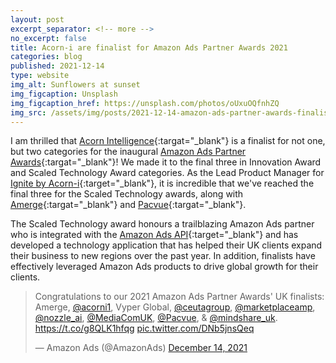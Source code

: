 ```yaml
---
layout: post
excerpt_separator: <!-- more -->
no_excerpt: false
title: Acorn-i are finalist for Amazon Ads Partner Awards 2021
categories: blog
published: 2021-12-14
type: website
img_alt: Sunflowers at sunset
img_figcaption: Unsplash
img_figcaption_href: https://unsplash.com/photos/oUxuOQfnhZQ
img_src: /assets/img/posts/2021-12-14-amazon-ads-partner-awards-finalists.jpg
---
```

I am thrilled that [Acorn Intelligence](https://www.acorn-i.com){:targat="_blank"} is a finalist for not one, but two categories for the inaugural [Amazon Ads Partner Awards](https://advertising.amazon.com/en-us/blog/uk-partner-awards-finalists){:targat="_blank"}! We made it to the final three in Innovation Award and Scaled Technology Award categories. As the Lead Product Manager for [Ignite by Acorn-i](https://acorn-i.com/ignite-by-acorn-i/){:target="_blank"}, it is incredible that we've reached the final three for the Scaled Technology awards, along with [Amerge](https://www.linkedin.com/feed/update/urn:li:activity:6877605664840011776/){:targat="_blank"} and [Pacvue](https://www.linkedin.com/feed/update/urn:li:activity:6876942476091895808/){:targat="_blank"}.

<!-- more -->

The Scaled Technology award honours a trailblazing Amazon Ads partner who is integrated with the [Amazon Ads API](https://advertising.amazon.com/about-api){:target="_blank"} and has developed a technology application that has helped their UK clients expand their business to new regions over the past year. In addition, finalists have effectively leveraged Amazon Ads products to drive global growth for their clients.

<blockquote class="twitter-tweet"><p lang="en" dir="ltr">Congratulations to our 2021 Amazon Ads Partner Awards&#39; UK finalists: Amerge, <a href="https://twitter.com/acorni1?ref_src=twsrc%5Etfw">@acorni1</a>, Vyper Global, <a href="https://twitter.com/ceutagroup?ref_src=twsrc%5Etfw">@ceutagroup</a>, <a href="https://twitter.com/marketplaceamp?ref_src=twsrc%5Etfw">@marketplaceamp</a>, <a href="https://twitter.com/nozzle_ai?ref_src=twsrc%5Etfw">@nozzle_ai</a>, <a href="https://twitter.com/MediaComUK?ref_src=twsrc%5Etfw">@MediaComUK</a>, <a href="https://twitter.com/Pacvue?ref_src=twsrc%5Etfw">@Pacvue</a>, &amp; <a href="https://twitter.com/mindshare_uk?ref_src=twsrc%5Etfw">@mindshare_uk</a>. <a href="https://t.co/g8QLK1hfqg">https://t.co/g8QLK1hfqg</a> <a href="https://t.co/DNb5jnsQeq">pic.twitter.com/DNb5jnsQeq</a></p>&mdash; Amazon Ads (@AmazonAds) <a href="https://twitter.com/AmazonAds/status/1470832007022268418?ref_src=twsrc%5Etfw">December 14, 2021</a></blockquote> <script async src="https://platform.twitter.com/widgets.js" charset="utf-8"></script>
